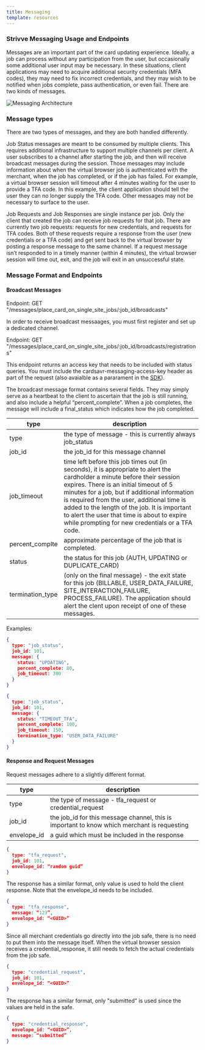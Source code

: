 ```yaml
---
title: Messaging
template: resources
---
```


### Strivve Messaging Usage and Endpoints
Messages are an important part of the card updating experience. Ideally, a job can process without any participation from the user, but occasionally some additional user input may be necessary. In these situations, client applications may need to acquire additional security credentials (MFA codes), they may need to fix incorrect credentials, and they may wish to be notified when jobs complete, pass authentication, or even fail.  There are two kinds of messages.

![Messaging Architecture](/images/7aba641-Messaging_Diagram.png "Messaging Architecture") 

### Message types
There are two types of messages, and they are both handled differently.

Job Status messages are meant to be consumed by multiple clients. This requires additional infrastructure to support multiple channels per client. A user subscribes to a channel after starting the job, and then will receive broadcast messages during the session. Those messages may include information about when the virtual browser job is authenticated with the merchant, when the job has completed, or if the job has failed. For example, a virtual browser session will timeout after 4 minutes waiting for the user to provide a TFA code. In this example, the client application should tell the user they can no longer supply the TFA code. Other messages may not be necessary to surface to the user.

Job Requests and Job Responses are single instance per job. Only the client that created the job can receive job requests for that job. There are currently two job requests: requests for new credentials, and requests for TFA codes. Both of these requests require a response from the user (new credentials or a TFA code) and get sent back to the virtual browser by posting a response message to the same channel. If a request message isn’t responded to in a timely manner (within 4 minutes), the virtual browser session will time out, exit, and the job will exit in an unsuccessful state.

### Message Format and Endpoints

#### Broadcast Messages
Endpoint: GET "/messages/place_card_on_single_site_jobs/:job_id/broadcasts"

In order to receive broadcast messaages, you must first register and set up a dedicated channel.

Endpoint: GET "/messages/place_card_on_single_site_jobs/:job_id/broadcasts/registrations"

This endpoint returns an access key that needs to be included with status queries.  You must include the cardsavr-messaging-access-key header as part of the request (also avaialble as a pararament in the [SDK](/api-sdk)).

The broadcast message format contains several fields. They may simply serve as a heartbeat to the client to ascertain that the job is still running, and also include a helpful “percent_complete”. When a job completes, the message will include a final_status which indicates how the job completed.

type | description
---- | ------------
type | the type of message - this is currently always job_status
job_id | the job_id for this message channel
job_timeout | time left before this job times out (in seconds), it is appropriate to alert the cardholder a minute before their session expires. There is an initial timeout of 5 minutes for a job, but if additional information is required from the user, additional time is added to the length of the job. It is important to alert the user that time is about to expire while prompting for new credentials or a TFA code.
percent_complte | approximate percentage of the job that is completed.
status | the status for this job (AUTH, UPDATING or DUPLICATE_CARD)
termination_type | (only on the final message) - the exit state for this job (BILLABLE, USER_DATA_FAILURE, SITE_INTERACTION_FAILURE, PROCESS_FAILURE). The application should alert the clent upon receipt of one of these messages.

Examples:

```json
{
  type: "job_status",
  job_id: 101,
  message: {
    status: "UPDATING",
    percent_complete: 80,
    job_timeout: 300
  }
}
```

```json
{
  type: "job_status",
  job_id: 101,
  message: {
    status: "TIMEOUT_TFA",
    percent_complete: 100,
    job_timeout: 150,
    termination_type: "USER_DATA_FAILURE"
  }
}
```

#### Response and Request Messages
Request messages adhere to a slightly different format.

type | description
---- | ------------
type | the type of message - tfa_request or credential_request
job_id | the job_id for this message channel, this is important to know which merchant is requesting
envelope_id | a guid which must be included in the response

```json
{
  type: "tfa_request",
  job_id: 101,
  envelope_id: “random guid”
}
```

The response has a similar format, only value is used to hold the client response. Note that the envelope_id needs to be included.

```json
{
  type: "tfa_response",
  message: “123”,
  envelope_id: “<GUID>”
}
```

Since all merchant credentials go directly into the job safe, there is no need to put them into the message itself. When the virtual browser session receives a credential_response, it still needs to fetch the actual credentials from the job safe.

```json
{
  type: "credential_request",
  job_id: 101,
  envelope_id: “<GUID>”
}
```
The response has a similar format, only "submitted" is used since the values are held in the safe.

```json
{
  type: "credential_response",
  envelope_id: “<GUID>”,
  message: “submitted”
}
```